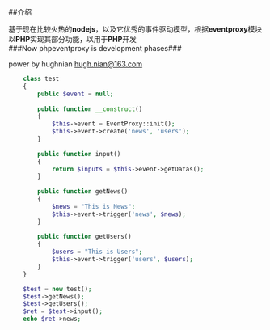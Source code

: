 ##介绍

基于现在比较火热的**nodejs**，以及它优秀的事件驱动模型，根据**eventproxy**模块以**PHP**实现其部分功能，以用于**PHP**开发   
###Now phpeventproxy is development phases###

power by hughnian <hugh.nian@163.com>

```php
	class test
	{
		public $event = null;
		
		public function __construct()
		{
			$this->event = EventProxy::init();
			$this->event->create('news', 'users');
		}	
		
		public function input()
		{	
			return $inputs = $this->event->getDatas();
		}
		
		public function getNews()
		{
			$news = "This is News";
			$this->event->trigger('news', $news);
		}
		
		public function getUsers()
		{
			$users = "This is Users";
			$this->event->trigger('users', $users);
		}
	}

	$test = new test();
	$test->getNews();
	$test->getUsers();
	$ret = $test->input();
	echo $ret->news;
```